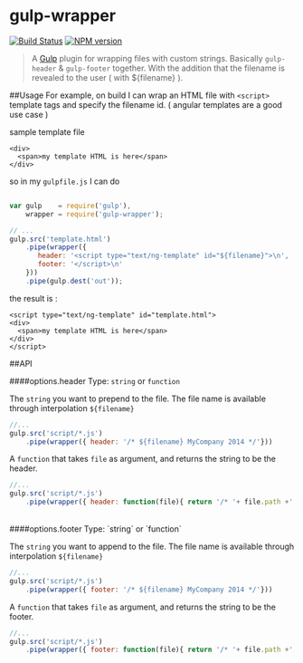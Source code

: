 gulp-wrapper
============
[![Build Status](https://travis-ci.org/AntouanK/gulp-wrapper.png?branch=master)](https://travis-ci.org/AntouanK/gulp-wrapper) [![NPM version](https://badge.fury.io/js/gulp-wrapper.png)](http://badge.fury.io/js/gulp-wrapper)

> A [Gulp](https://github.com/wearefractal/gulp) plugin for wrapping files with custom strings.
Basically `gulp-header` & `gulp-footer` together.
With the addition that the filename is revealed to the user ( with ${filename} ).

##Usage
For example, on build I can wrap an HTML file with `<script>` template tags and specify the filename id. ( angular templates are a good use case )

sample template file

```
<div>
  <span>my template HTML is here</span>
</div>
```

so in my `gulpfile.js` I can do

```javascript

var gulp    = require('gulp'),
    wrapper = require('gulp-wrapper');

// ...
gulp.src('template.html')
    .pipe(wrapper({
       header: '<script type="text/ng-template" id="${filename}">\n',
       footer: '</script>\n'
    }))
    .pipe(gulp.dest('out'));
```

the result is :
```
<script type="text/ng-template" id="template.html">
<div>
  <span>my template HTML is here</span>
</div>
</script>
```


##API


####options.header
Type: `string` or `function`

The `string` you want to prepend to the file. The file name is available through interpolation `${filename}`

```javascript
//...
gulp.src('script/*.js')
    .pipe(wrapper({ header: '/* ${filename} MyCompany 2014 */'}))
```

A `function` that takes `file` as argument, and returns the string to be the header.
```javascript
//...
gulp.src('script/*.js')
    .pipe(wrapper({ header: function(file){ return '/* '+ file.path +' MyCompany 2014*/'; } }))
```

<br>
####options.footer
Type: `string` or `function`

The `string` you want to append to the file. The file name is available through interpolation `${filename}`

```javascript
//...
gulp.src('script/*.js')
	.pipe(wrapper({ footer: '/* ${filename} MyCompany 2014 */'}))
```
A `function` that takes `file` as argument, and returns the string to be the footer.
```javascript
//...
gulp.src('script/*.js')
    .pipe(wrapper({ footer: function(file){ return '/* '+ file.path +' MyCompany 2014*/'; } }))
```
